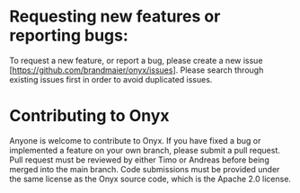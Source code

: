 # Requesting new features or reporting bugs:

To request a new feature, or report a bug, please create a new issue [https://github.com/brandmaier/onyx/issues]. Please search through existing issues first in order to avoid duplicated issues.

# Contributing to Onyx

Anyone is welcome to contribute to Onyx. If you have fixed a bug or implemented a feature on your own branch, please submit a pull request. Pull request must be reviewed by either Timo or Andreas before being merged into the main branch. 
Code submissions must be provided under the same license as the Onyx source code, which is the Apache 2.0 license.

